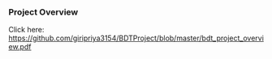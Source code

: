### Project Overview
Click here: https://github.com/giripriya3154/BDTProject/blob/master/bdt_project_overview.pdf
